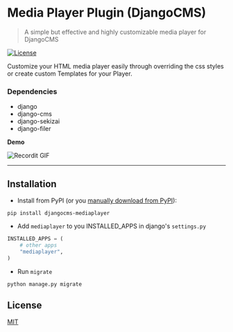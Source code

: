 # Media Player Plugin (DjangoCMS)   

> A simple but effective and highly customizable media player for DjangoCMS 

[![License](http://img.shields.io/:license-mit-blue.svg?style=flat-square)](http://badges.mit-license.org)

Customize your HTML media player easily through overriding the css styles or create custom Templates for your Player.

### Dependencies
- django
- django-cms
- django-sekizai
- django-filer


**Demo**

![Recordit GIF](https://thumbs.gfycat.com/ClearcutKindBactrian-size_restricted.gif)


---

## Installation

- Install from PyPI (or you [manually download from PyPI](https://pypi.org/project/djangocms-mediaplayer/)):
```shell script
pip install djangocms-mediaplayer
```

- Add `mediaplayer` to you INSTALLED_APPS in django's `settings.py`
```python
INSTALLED_APPS = (
    # other apps
    "mediaplayer",
)
```

- Run `migrate`
```shell script
python manage.py migrate
```

## License

[MIT](LICENSE)
